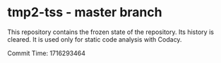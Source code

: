 # tmp2-tss - master branch

This repository contains the frozen state of the repository.
Its history is cleared. It is used only for static code
analysis with Codacy.

Commit Time: 1716293464